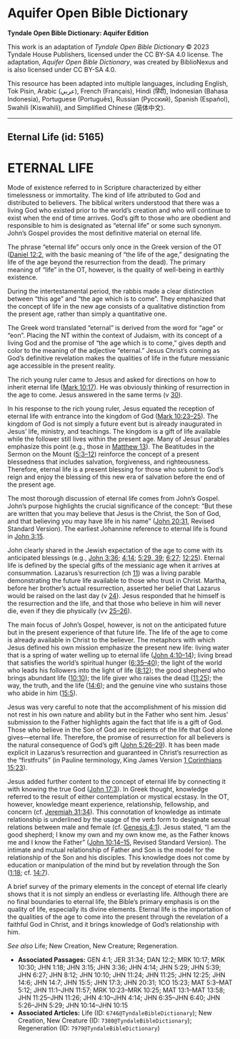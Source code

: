 # Aquifer Open Bible Dictionary

**Tyndale Open Bible Dictionary: Aquifer Edition**

This work is an adaptation of *Tyndale Open Bible Dictionary* © 2023 Tyndale House Publishers, licensed under the CC BY\-SA 4\.0 license. The adaptation, *Aquifer Open Bible Dictionary*, was created by BiblioNexus and is also licensed under CC BY\-SA 4\.0\.

This resource has been adapted into multiple languages, including English, Tok Pisin, Arabic (عربي), French (Français), Hindi (हिंदी), Indonesian (Bahasa Indonesia), Portuguese (Português), Russian (Русский), Spanish (Español), Swahili (Kiswahili), and Simplified Chinese (简体中文).



--------------------------------

## Eternal Life (id: 5165)

ETERNAL LIFE
============

Mode of existence referred to in Scripture characterized by either timelessness or immortality. The kind of life attributed to God and distributed to believers. The biblical writers understood that there was a living God who existed prior to the world’s creation and who will continue to exist when the end of time arrives. God’s gift to those who are obedient and responsible to him is designated as “eternal life” or some such synonym. John’s Gospel provides the most definitive material on eternal life.

The phrase “eternal life” occurs only once in the Greek version of the OT ([Daniel 12:2](https://ref.ly/Dan12:2), with the basic meaning of “the life of the age,” designating the life of the age beyond the resurrection from the dead). The primary meaning of “life” in the OT, however, is the quality of well\-being in earthly existence.

During the intertestamental period, the rabbis made a clear distinction between “this age” and “the age which is to come”. They emphasized that the concept of life in the new age consists of a qualitative distinction from the present age, rather than simply a quantitative one.

The Greek word translated “eternal” is derived from the word for “age” or “eon”. Placing the NT within the context of Judaism, with its concept of a living God and the promise of “the age which is to come,” gives depth and color to the meaning of the adjective “eternal.” Jesus Christ’s coming as God’s definitive revelation makes the qualities of life in the future messianic age accessible in the present reality.

The rich young ruler came to Jesus and asked for directions on how to inherit eternal life ([Mark 10:17](https://ref.ly/Mark10:17)). He was obviously thinking of resurrection in the age to come. Jesus answered in the same terms (v [30](https://ref.ly/Mark10:30)).

In his response to the rich young ruler, Jesus equated the reception of eternal life with entrance into the kingdom of God ([Mark 10:23–25](https://ref.ly/Mark10:23-Mark10:25)). The kingdom of God is not simply a future event but is already inaugurated in Jesus’ life, ministry, and teachings. The kingdom is a gift of life available while the follower still lives within the present age. Many of Jesus’ parables emphasize this point (e.g., those in [Matthew 13](https://ref.ly/Matt13:1-Matt13:58)). The Beatitudes in the Sermon on the Mount ([5:3–12](https://ref.ly/Matt5:3-Matt5:12)) reinforce the concept of a present blessedness that includes salvation, forgiveness, and righteousness. Therefore, eternal life is a present blessing for those who submit to God’s reign and enjoy the blessing of this new era of salvation before the end of the present age.

The most thorough discussion of eternal life comes from John’s Gospel. John’s purpose highlights the crucial significance of the concept: “But these are written that you may believe that Jesus is the Christ, the Son of God, and that believing you may have life in his name” ([John 20:31](https://ref.ly/John20:31), Revised Standard Version). The earliest Johannine reference to eternal life is found in [John 3:15](https://ref.ly/John3:15).

John clearly shared in the Jewish expectation of the age to come with its anticipated blessings (e.g., [John 3:36](https://ref.ly/John3:36); [4:14](https://ref.ly/John4:14); [5:29, 39](https://ref.ly/John5:29,John5:39); [6:27](https://ref.ly/John6:27); [12:25](https://ref.ly/John12:25)). Eternal life is defined by the special gifts of the messianic age when it arrives at consummation. Lazarus’s resurrection (ch [11](https://ref.ly/John11:1-John11:57)) was a living parable demonstrating the future life available to those who trust in Christ. Martha, before her brother’s actual resurrection, asserted her belief that Lazarus would be raised on the last day (v [24](https://ref.ly/John11:24)). Jesus responded that he himself is the resurrection and the life, and that those who believe in him will never die, even if they die physically (vv [25–26](https://ref.ly/John11:25-John11:26)).

The main focus of John’s Gospel, however, is not on the anticipated future but in the present experience of that future life. The life of the age to come is already available in Christ to the believer. The metaphors with which Jesus defined his own mission emphasize the present new life: living water that is a spring of water welling up to eternal life ([John 4:10–14](https://ref.ly/John4:10-John4:14)); living bread that satisfies the world’s spiritual hunger ([6:35–40](https://ref.ly/John6:35-John6:40)); the light of the world who leads his followers into the light of life ([8:12](https://ref.ly/John8:12)); the good shepherd who brings abundant life ([10:10](https://ref.ly/John10:10)); the life giver who raises the dead ([11:25](https://ref.ly/John11:25)); the way, the truth, and the life ([14:6](https://ref.ly/John14:6)); and the genuine vine who sustains those who abide in him ([15:5](https://ref.ly/John15:5)).

Jesus was very careful to note that the accomplishment of his mission did not rest in his own nature and ability but in the Father who sent him. Jesus’ submission to the Father highlights again the fact that life is a gift of God. Those who believe in the Son of God are recipients of the life that God alone gives—eternal life. Therefore, the promise of resurrection for all believers is the natural consequence of God’s gift ([John 5:26–29](https://ref.ly/John5:26-John5:29)). It has been made explicit in Lazarus’s resurrection and guaranteed in Christ’s resurrection as the “firstfruits” (in Pauline terminology, King James Version [1 Corinthians 15:23](https://ref.ly/1Cor15:23)).

Jesus added further content to the concept of eternal life by connecting it with knowing the true God ([John 17:3](https://ref.ly/John17:3)). In Greek thought, knowledge referred to the result of either contemplation or mystical ecstasy. In the OT, however, knowledge meant experience, relationship, fellowship, and concern (cf. [Jeremiah 31:34](https://ref.ly/Jer31:34)). This connotation of knowledge as intimate relationship is underlined by the usage of the verb form to designate sexual relations between male and female (cf. [Genesis 4:1](https://ref.ly/Gen4:1)). Jesus stated, “I am the good shepherd; I know my own and my own know me, as the Father knows me and I know the Father” ([John 10:14–15](https://ref.ly/John10:14-John10:15), Revised Standard Version). The intimate and mutual relationship of Father and Son is the model for the relationship of the Son and his disciples. This knowledge does not come by education or manipulation of the mind but by revelation through the Son ([1:18](https://ref.ly/John1:18); cf. [14:7](https://ref.ly/John14:7)).

A brief survey of the primary elements in the concept of eternal life clearly shows that it is not simply an endless or everlasting life. Although there are no final boundaries to eternal life, the Bible’s primary emphasis is on the quality of life, especially its divine elements. Eternal life is the importation of the qualities of the age to come into the present through the revelation of a faithful God in Christ, and it brings knowledge of God’s relationship with him.

*See also* Life; New Creation, New Creature; Regeneration.

* **Associated Passages:** GEN 4:1; JER 31:34; DAN 12:2; MRK 10:17; MRK 10:30; JHN 1:18; JHN 3:15; JHN 3:36; JHN 4:14; JHN 5:29; JHN 5:39; JHN 6:27; JHN 8:12; JHN 10:10; JHN 11:24; JHN 11:25; JHN 12:25; JHN 14:6; JHN 14:7; JHN 15:5; JHN 17:3; JHN 20:31; 1CO 15:23; MAT 5:3–MAT 5:12; JHN 11:1–JHN 11:57; MRK 10:23–MRK 10:25; MAT 13:1–MAT 13:58; JHN 11:25–JHN 11:26; JHN 4:10–JHN 4:14; JHN 6:35–JHN 6:40; JHN 5:26–JHN 5:29; JHN 10:14–JHN 10:15
* **Associated Articles:** Life (ID: `6746@TyndaleBibleDictionary`); New Creation, New Creature (ID: `7380@TyndaleBibleDictionary`); Regeneration (ID: `7979@TyndaleBibleDictionary`)

